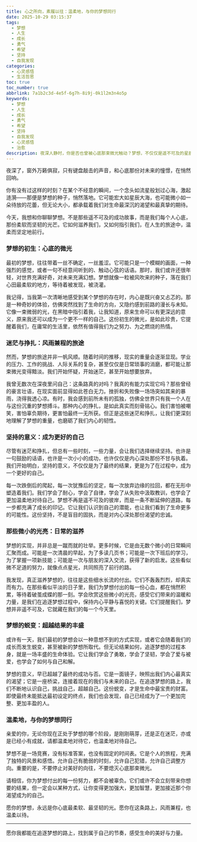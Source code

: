 ```yaml
---
title: 心之所向，素履以往：温柔地，与你的梦想同行
date: 2025-10-29 03:15:37
tags:
  - 梦想
  - 人生
  - 成长
  - 勇气
  - 希望
  - 坚持
  - 自我发现
categories:
  - 心灵感悟
  - 生活哲思
toc: true
toc_number: true
abbrlink: 7a1b2c3d-4e5f-6g7h-8i9j-0k1l2m3n4o5p
keywords:
  - 梦想
  - 人生
  - 成长
  - 勇气
  - 希望
  - 坚持
  - 自我发现
  - 心灵感悟
  - 治愈
description: 夜深人静时，你是否也曾被心底那束微光触动？梦想，不仅仅是遥不可及的星辰，更是我们生命旅途中最温柔的指引。它关乎勇气，关乎坚持，更关乎成为更好的自己。这篇文章，想与你一同感受梦想的重量与光芒，在迷茫与坚持中，找到前行的力量。
---
```


夜深了，窗外万籁俱寂，只有键盘敲击的声音，和心底那份对未来的憧憬，在悄然回响。

你有没有过这样的时刻？在某个不经意的瞬间，一个念头如流星般划过心海，激起涟漪——那便是梦想的种子，悄然落地。它可能宏大如星辰大海，也可能微小如一朵待放的花蕾，但无论大小，都承载着我们对生命最深沉的渴望和最真挚的期待。

今天，我想和你聊聊梦想。不是那些遥不可及的成功故事，而是我们每个人心底，那份柔软而坚韧的光芒。它如何滋养我们，又如何指引我们，在人生的旅途中，温柔而坚定地前行。

### 梦想的初生：心底的微光

最初的梦想，往往带着一丝不确定，一丝羞涩。它可能只是一个模糊的画面，一种强烈的感觉，或者一句不经意间听到的、触动心弦的话语。那时，我们或许还很年轻，对世界充满好奇，对未来充满幻想。梦想就像一粒被风吹来的种子，落在我们心田最柔软的地方，等待着被发现，被浇灌。

我记得，当我第一次清晰地感受到某个梦想的存在时，内心是既兴奋又忐忑的。那是一种奇妙的体验，仿佛突然找到了生命的方向，又隐约感到前路的漫长与未知。它像一束微弱的光，在黑暗中指引着我，让我知道，原来生命可以有更深远的意义，原来我还可以成为一个更不一样的自己。这份初生的微光，是如此珍贵，它提醒着我们，在庸常的生活里，依然有值得我们为之努力、为之燃烧的热情。

### 迷茫与挣扎：风雨兼程的旅途

然而，梦想的旅途并非一帆风顺。随着时间的推移，现实的重量会逐渐显现。学业的压力、工作的挑战、人际关系的复杂，甚至仅仅是日常琐事的消磨，都可能让那束微光变得黯淡。我们开始怀疑，开始迷茫，甚至开始想要放弃。

我曾无数次在深夜里问自己：这条路真的对吗？我真的有能力实现它吗？那些曾经的豪言壮语，在现实面前显得如此苍白无力。挫折和失败像一场场突如其来的暴雨，浇得我透心凉。有时，我会感到前所未有的孤独，仿佛全世界只有我一个人在与这份沉重的梦想搏斗。那种内心的挣扎，是如此真实而刻骨铭心。我们害怕被嘲笑，害怕辜负期待，更害怕最终一无所获。但正是这些迷茫和挣扎，让我们更深刻地理解了梦想的重量，也磨砺了我们内心的韧性。

### 坚持的意义：成为更好的自己

尽管有迷茫和挣扎，但总有一些时刻，一些力量，会让我们选择继续坚持。也许是一句鼓励的话语，也许是一次小小的成功，也许仅仅是内心深处那份不甘与执着。我们开始明白，坚持的意义，不仅仅是为了最终的结果，更是为了在过程中，成为一个更好的自己。

每一次跌倒后的爬起，每一次犹豫后的坚定，每一次放弃边缘的拉回，都在无形中塑造着我们。我们学会了耐心，学会了自律，学会了从失败中汲取教训，也学会了更加温柔地对待自己。梦想不再是遥不可及的彼岸，而是一条不断延伸的道路，每一步都充满了成长的印记。它让我们认识到自己的潜能，也让我们看到了生命更多的可能性。这份坚持，不是盲目的固执，而是对内心深处那份渴望的忠诚。

### 那些微小的光亮：日常的滋养

梦想的实现，并非总是一蹴而就的壮举。更多时候，它是由无数个微小的日常瞬间汇聚而成。可能是一次清晨的早起，为了多读几页书；可能是一次下班后的学习，为了掌握一项新技能；可能是一次与朋友的深入交流，获得了新的启发。这些看似微不足道的努力，就像点点星光，共同照亮了前行的路。

我发现，真正滋养梦想的，往往是这些细水长流的付出。它们不轰轰烈烈，却真实而有力。在那些看似平淡的日子里，我们为梦想付出的每一份心血，都在悄然积累，等待着破茧成蝶的那一刻。学会欣赏这些微小的光亮，感受它们带来的温暖和力量，是我们在追逐梦想过程中，保持内心平静与喜悦的关键。它们提醒我们，梦想并非遥不可及，它就藏在我们的每一个今天里。

### 梦想的蜕变：超越结果的丰盛

或许有一天，我们最初的梦想会以一种意想不到的方式实现，或者它会随着我们的成长而发生蜕变，甚至被新的梦想所取代。但无论结果如何，追逐梦想的过程本身，就是一场丰盛的生命体验。它让我们学会了勇敢，学会了坚韧，学会了爱与被爱，也学会了如何与自己和解。

梦想的意义，早已超越了最终的成功与否。它是一面镜子，映照出我们内心最真实的渴望；它是一座桥梁，连接着现在的我们与未来的自己。在追逐梦想的路上，我们不断地认识自己，挑战自己，超越自己。这份蜕变，才是生命中最宝贵的财富。即使最终未能抵达最初设定的终点，我们也会发现，自己已经成为了一个更加完整、更加丰盈的人。

### 温柔地，与你的梦想同行

亲爱的你，无论你现在正处于梦想的哪个阶段，是刚刚萌芽，还是正在迷茫，亦或是已经小有成就，请都温柔地对待它，也温柔地对待自己。

梦想不是一场竞赛，没有标准答案，也没有固定的时间表。它是个人的旅程，充满了独特的风景和感悟。允许自己有脆弱的时刻，允许自己犯错，允许自己调整方向。重要的是，不要停止对美好的向往，不要熄灭心底那束微光。

请相信，你为梦想付出的每一份努力，都不会被辜负。它们或许不会立刻带来你想要的结果，但一定会以某种方式，让你变得更加强大，更加智慧，更加接近那个你渴望成为的自己。

愿你的梦想，永远是你心底最柔软、最坚韧的光。愿你在这条路上，风雨兼程，也温柔以待。

---
愿你我都能在追逐梦想的路上，找到属于自己的节奏，感受生命的美好与力量。